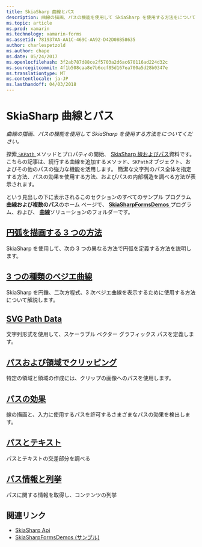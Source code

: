 ```yaml
---
title: SkiaSharp 曲線とパス
description: 曲線の描画、パスの機能を使用して SkiaSharp を使用する方法をについてください。
ms.topic: article
ms.prod: xamarin
ms.technology: xamarin-forms
ms.assetid: 781937AA-AA1C-469C-AA92-D42D08B58635
author: charlespetzold
ms.author: chape
ms.date: 05/24/2017
ms.openlocfilehash: 3f2ab787d88ce2f5703a2d6ac670116ad224d32c
ms.sourcegitcommit: 4f1b508caa8e7b6ccf85d167ea700a5d28b0347e
ms.translationtype: MT
ms.contentlocale: ja-JP
ms.lasthandoff: 04/03/2018
---
```

# <a name="skiasharp-curves-and-paths"></a>SkiaSharp 曲線とパス

_曲線の描画、パスの機能を使用して SkiaSharp を使用する方法をについてください。_

探索[ `SKPath` ](https://developer.xamarin.com/api/type/SkiaSharp.SKPath/)メソッドとプロパティの開始、 [SkiaSharp 線およびパス](~/xamarin-forms/user-interface/graphics/skiasharp/paths/index.md)資料です。 こちらの記事は、続行する曲線を追加するメソッド、`SKPath`オブジェクト、およびその他のパスの強力な機能を活用します。 簡潔な文字列のパス全体を指定する方法、パスの効果を使用する方法、およびパスの内部構造を調べる方法が表示されます。

という見出しの下に表示されるこのセクションのすべてのサンプル プログラム**曲線および複数のパス**のホーム ページで、 [ **SkiaSharpFormsDemos** ](https://developer.xamarin.com/samples/xamarin-forms/SkiaSharpForms/Demos/)プログラム、および、 [**曲線**](https://github.com/xamarin/xamarin-forms-samples/tree/master/SkiaSharpForms/SkiaSharpFormsDemos/SkiaSharpFormsDemos/SkiaSharpFormsDemos/Curves)ソリューションのフォルダーです。

## <a name="three-ways-to-draw-an-arcarcsmd"></a>[円弧を描画する 3 つの方法](arcs.md)

SkiaSharp を使用して、次の 3 つの異なる方法で円弧を定義する方法を説明します。

## <a name="three-types-of-bzier-curvesbeziersmd"></a>[3 つの種類のベジエ曲線](beziers.md)

SkiaSharp を円錐、二次方程式、3 次ベジエ曲線を表示するために使用する方法について解説します。

## <a name="svg-path-datapath-datamd"></a>[SVG Path Data](path-data.md)

文字列形式を使用して、スケーラブル ベクター グラフィックス パスを定義します。

## <a name="clipping-with-paths-and-regionsclippingmd"></a>[パスおよび領域でクリッピング](clipping.md)

特定の領域と領域の作成には、クリップの画像へのパスを使用します。

## <a name="path-effectseffectsmd"></a>[パスの効果](effects.md)

線の描画と、入力に使用するパスを許可するさまざまなパスの効果を検出します。

## <a name="paths-and-texttext-pathsmd"></a>[パスとテキスト](text-paths.md)

パスとテキストの交差部分を調べる

## <a name="path-information-and-enumerationinformationmd"></a>[パス情報と列挙](information.md)

パスに関する情報を取得し、コンテンツの列挙


## <a name="related-links"></a>関連リンク

- [SkiaSharp Api](https://developer.xamarin.com/api/root/SkiaSharp/)
- [SkiaSharpFormsDemos (サンプル)](https://developer.xamarin.com/samples/xamarin-forms/SkiaSharpForms/Demos/)
